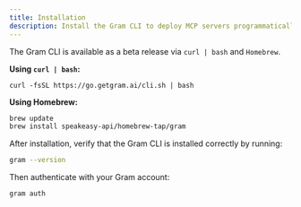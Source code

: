```yaml
---
title: Installation
description: Install the Gram CLI to deploy MCP servers programmatically
---
```


The Gram CLI is available as a beta release via `curl | bash` and `Homebrew`.

**Using `curl | bash`:**

```
curl -fsSL https://go.getgram.ai/cli.sh | bash
```

**Using Homebrew:**

```bash
brew update
brew install speakeasy-api/homebrew-tap/gram
```

After installation, verify that the Gram CLI is installed correctly by running:

```bash
gram --version
```

Then authenticate with your Gram account:

```bash
gram auth
```
